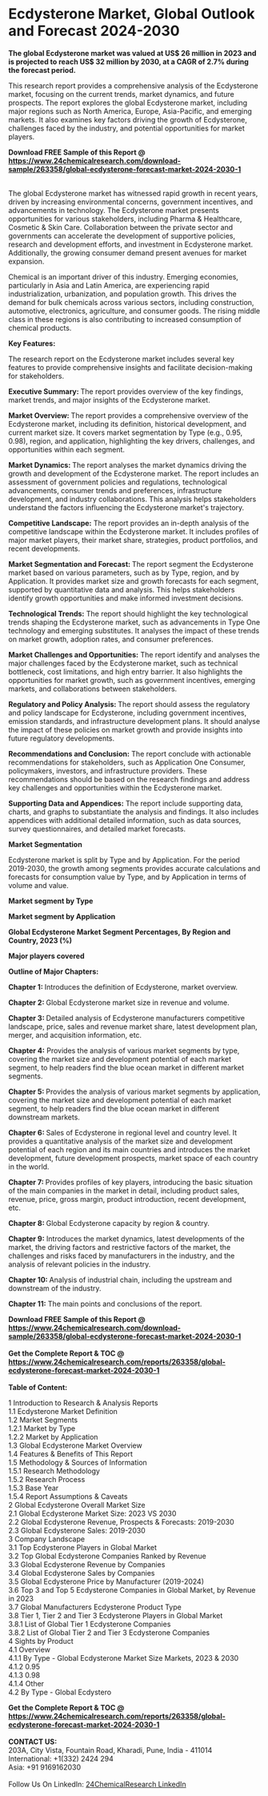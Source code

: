 <h1>Ecdysterone Market, Global Outlook and Forecast 2024-2030</h1><p><strong>The global Ecdysterone market was valued at US$ 26 million in 2023 and is projected to reach US$ 32 million by 2030, at a CAGR of 2.7% during the forecast period.</strong></p><p>
</p><p>This research report provides a comprehensive analysis of the Ecdysterone market, focusing on the current trends, market dynamics, and future prospects. The report explores the global Ecdysterone market, including major regions such as North America, Europe, Asia-Pacific, and emerging markets. It also examines key factors driving the growth of Ecdysterone, challenges faced by the industry, and potential opportunities for market players.</p><div><b>Download FREE Sample of this Report @ 
            <a href="https://www.24chemicalresearch.com/download-sample/263358/global-ecdysterone-forecast-market-2024-2030-1">
            https://www.24chemicalresearch.com/download-sample/263358/global-ecdysterone-forecast-market-2024-2030-1</a></b></div><br><p>
The global Ecdysterone market has witnessed rapid growth in recent years, driven by increasing environmental concerns, government incentives, and advancements in technology. The Ecdysterone market presents opportunities for various stakeholders, including Pharma &amp; Healthcare, Cosmetic &amp; Skin Care. Collaboration between the private sector and governments can accelerate the development of supportive policies, research and development efforts, and investment in Ecdysterone market. Additionally, the growing consumer demand present avenues for market expansion.</p><p>
</p><p>
Chemical is an important driver of this industry. Emerging economies, particularly in Asia and Latin America, are experiencing rapid industrialization, urbanization, and population growth. This drives the demand for bulk chemicals across various sectors, including construction, automotive, electronics, agriculture, and consumer goods. The rising middle class in these regions is also contributing to increased consumption of chemical products.</p><p>
<strong>Key Features:</strong></p><p>
The research report on the Ecdysterone market includes several key features to provide comprehensive insights and facilitate decision-making for stakeholders.</p><p>
<strong>Executive Summary: </strong>The report provides overview of the key findings, market trends, and major insights of the Ecdysterone market.</p><p>
<strong>Market Overview: </strong>The report provides a comprehensive overview of the Ecdysterone market, including its definition, historical development, and current market size. It covers market segmentation by Type (e.g., 0.95, 0.98), region, and application, highlighting the key drivers, challenges, and opportunities within each segment.</p><p>
<strong>Market Dynamics: </strong>The report analyses the market dynamics driving the growth and development of the Ecdysterone market. The report includes an assessment of government policies and regulations, technological advancements, consumer trends and preferences, infrastructure development, and industry collaborations. This analysis helps stakeholders understand the factors influencing the Ecdysterone market's trajectory.</p><p>
<strong>Competitive Landscape:</strong> The report provides an in-depth analysis of the competitive landscape within the Ecdysterone market. It includes profiles of major market players, their market share, strategies, product portfolios, and recent developments.</p><p>
<strong>Market Segmentation and Forecast: </strong>The report segment the Ecdysterone market based on various parameters, such as by Type, region, and by Application. It provides market size and growth forecasts for each segment, supported by quantitative data and analysis. This helps stakeholders identify growth opportunities and make informed investment decisions.</p><p>
<strong>Technological Trends:</strong> The report should highlight the key technological trends shaping the Ecdysterone market, such as advancements in Type One technology and emerging substitutes. It analyses the impact of these trends on market growth, adoption rates, and consumer preferences.</p><p>
<strong>Market Challenges and Opportunities:</strong> The report identify and analyses the major challenges faced by the Ecdysterone market, such as technical bottleneck, cost limitations, and high entry barrier. It also highlights the opportunities for market growth, such as government incentives, emerging markets, and collaborations between stakeholders.</p><p>
<strong>Regulatory and Policy Analysis: </strong>The report should assess the regulatory and policy landscape for Ecdysterone, including government incentives, emission standards, and infrastructure development plans. It should analyse the impact of these policies on market growth and provide insights into future regulatory developments.</p><p>
<strong>Recommendations and Conclusion:</strong> The report conclude with actionable recommendations for stakeholders, such as Application One Consumer, policymakers, investors, and infrastructure providers. These recommendations should be based on the research findings and address key challenges and opportunities within the Ecdysterone market.</p><p>
<strong>Supporting Data and Appendices:</strong> The report include supporting data, charts, and graphs to substantiate the analysis and findings. It also includes appendices with additional detailed information, such as data sources, survey questionnaires, and detailed market forecasts.</p><p>
<strong>Market Segmentation</strong></p><p>
Ecdysterone market is split by Type and by Application. For the period 2019-2030, the growth among segments provides accurate calculations and forecasts for consumption value by Type, and by Application in terms of volume and value.</p><p>
<strong>Market segment by Type</strong></p><p>
</p><p>
</p><p><strong>Market segment by Application</strong></p><p>
</p><p>
</p><p><strong>Global Ecdysterone Market Segment Percentages, By Region and Country, 2023 (%)</strong></p><p>
</p><p>
<strong>Major players covered</strong></p><p>
</p><p>
</p><p><strong>Outline of Major Chapters:</strong></p><p>
<strong>Chapter 1: </strong>Introduces the definition of Ecdysterone, market overview.</p><p>
<strong>Chapter 2: </strong>Global Ecdysterone market size in revenue and volume.</p><p>
<strong>Chapter 3: </strong>Detailed analysis of Ecdysterone manufacturers competitive landscape, price, sales and revenue market share, latest development plan, merger, and acquisition information, etc.</p><p>
<strong>Chapter 4:</strong> Provides the analysis of various market segments by type, covering the market size and development potential of each market segment, to help readers find the blue ocean market in different market segments.</p><p>
<strong>Chapter 5: </strong>Provides the analysis of various market segments by application, covering the market size and development potential of each market segment, to help readers find the blue ocean market in different downstream markets.</p><p>
<strong>Chapter 6: </strong>Sales of Ecdysterone in regional level and country level. It provides a quantitative analysis of the market size and development potential of each region and its main countries and introduces the market development, future development prospects, market space of each country in the world.</p><p>
<strong>Chapter 7: </strong>Provides profiles of key players, introducing the basic situation of the main companies in the market in detail, including product sales, revenue, price, gross margin, product introduction, recent development, etc.</p><p>
<strong>Chapter 8: </strong>Global Ecdysterone capacity by region &amp; country.</p><p>
<strong>Chapter 9:</strong> Introduces the market dynamics, latest developments of the market, the driving factors and restrictive factors of the market, the challenges and risks faced by manufacturers in the industry, and the analysis of relevant policies in the industry.</p><p>
<strong>Chapter 10: </strong>Analysis of industrial chain, including the upstream and downstream of the industry.</p><p>
<strong>Chapter 11:</strong> The main points and conclusions of the report.</p><div><b>Download FREE Sample of this Report @ 
            <a href="https://www.24chemicalresearch.com/download-sample/263358/global-ecdysterone-forecast-market-2024-2030-1">
            https://www.24chemicalresearch.com/download-sample/263358/global-ecdysterone-forecast-market-2024-2030-1</a></b></div><br><div><b>Get the Complete Report & TOC @ 
            <a href="https://www.24chemicalresearch.com/reports/263358/global-ecdysterone-forecast-market-2024-2030-1">
            https://www.24chemicalresearch.com/reports/263358/global-ecdysterone-forecast-market-2024-2030-1</a></b></div><br>
            <b>Table of Content:</b><p>1 Introduction to Research & Analysis Reports<br />
    1.1 Ecdysterone Market Definition<br />
    1.2 Market Segments<br />
        1.2.1 Market by Type<br />
        1.2.2 Market by Application<br />
    1.3 Global Ecdysterone Market Overview<br />
    1.4 Features & Benefits of This Report<br />
    1.5 Methodology & Sources of Information<br />
        1.5.1 Research Methodology<br />
        1.5.2 Research Process<br />
        1.5.3 Base Year<br />
        1.5.4 Report Assumptions & Caveats<br />
2 Global Ecdysterone Overall Market Size<br />
    2.1 Global Ecdysterone Market Size: 2023 VS 2030<br />
    2.2 Global Ecdysterone Revenue, Prospects & Forecasts: 2019-2030<br />
    2.3 Global Ecdysterone Sales: 2019-2030<br />
3 Company Landscape<br />
    3.1 Top Ecdysterone Players in Global Market<br />
    3.2 Top Global Ecdysterone Companies Ranked by Revenue<br />
    3.3 Global Ecdysterone Revenue by Companies<br />
    3.4 Global Ecdysterone Sales by Companies<br />
    3.5 Global Ecdysterone Price by Manufacturer (2019-2024)<br />
    3.6 Top 3 and Top 5 Ecdysterone Companies in Global Market, by Revenue in 2023<br />
    3.7 Global Manufacturers Ecdysterone Product Type<br />
    3.8 Tier 1, Tier 2 and Tier 3 Ecdysterone Players in Global Market<br />
        3.8.1 List of Global Tier 1 Ecdysterone Companies<br />
        3.8.2 List of Global Tier 2 and Tier 3 Ecdysterone Companies<br />
4 Sights by Product<br />
    4.1 Overview<br />
        4.1.1 By Type - Global Ecdysterone Market Size Markets, 2023 & 2030<br />
        4.1.2 0.95<br />
        4.1.3 0.98<br />
        4.1.4 Other<br />
    4.2 By Type - Global Ecdystero</p><div><b>Get the Complete Report & TOC @ 
            <a href="https://www.24chemicalresearch.com/reports/263358/global-ecdysterone-forecast-market-2024-2030-1">
            https://www.24chemicalresearch.com/reports/263358/global-ecdysterone-forecast-market-2024-2030-1</a></b></div><br><b>CONTACT US:</b><br>
            203A, City Vista, Fountain Road, Kharadi, Pune, India - 411014<br>
            International: +1(332) 2424 294<br>
            Asia: +91 9169162030 <br><br>
            Follow Us On LinkedIn: <a href="https://www.linkedin.com/company/24chemicalresearch/">24ChemicalResearch LinkedIn</a>
